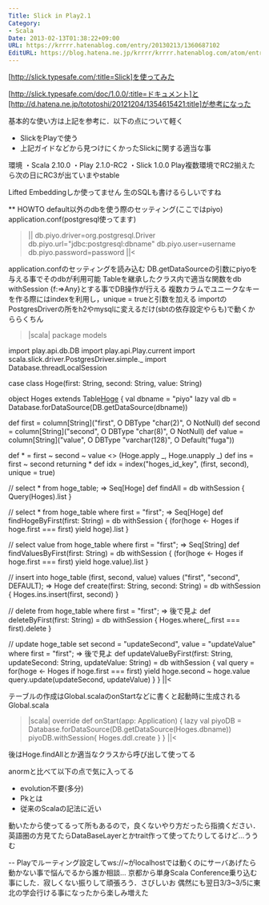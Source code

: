 ```yaml
---
Title: Slick in Play2.1
Category:
- Scala
Date: 2013-02-13T01:38:22+09:00
URL: https://krrrr.hatenablog.com/entry/20130213/1360687102
EditURL: https://blog.hatena.ne.jp/krrrr/krrrr.hatenablog.com/atom/entry/11696248318756262911
---
```


[http://slick.typesafe.com/:title=Slick]を使ってみた

[http://slick.typesafe.com/doc/1.0.0/:title=ドキュメント]と[http://d.hatena.ne.jp/tototoshi/20121204/1354615421:title]が参考になった

基本的な使い方は上記を参考に．以下の点について軽く
- SlickをPlayで使う
- 上記ガイドなどから見つけにくかったSlickに関する適当な事

環境
・Scala 2.10.0
・Play 2.1.0-RC2
・Slick 1.0.0
Play複数環境でRC2揃えたら次の日にRC3が出ていまやstable


Lifted Embeddingしか使ってません
生のSQLも書けるらしいですね

** HOWTO
default以外のdbを使う際のセッティング(ここではpiyo)
application.conf(postgresql使ってます)
>||
db.piyo.driver=org.postgresql.Driver
db.piyo.url="jdbc:postgresql:dbname"
db.piyo.user=username
db.piyo.password=password
||<

application.confのセッティングを読み込む
DB.getDataSourceの引数にpiyoを与える事でそのdbが利用可能
Tableを継承したクラス内で適当な関数をdb withSession {f:=>Any}とする事でDB操作が行える
複数カラムでユニークなキーを作る際にはindexを利用し，unique = trueと引数を加える
importのPostgresDriverの所をh2やmysqlに変えるだけ(sbtの依存設定やらも)で動くかららくちん
>|scala|
package models

import play.api.db.DB
import play.api.Play.current
import scala.slick.driver.PostgresDriver.simple._
import Database.threadLocalSession

case class Hoge(first: String, second: String, value: String)

object Hoges extends Table[Hoge]("hoge_table") {
  val dbname = "piyo"
  lazy val db = Database.forDataSource(DB.getDataSource(dbname))

  def first = column[String]("first", O DBType "char(2)", O NotNull)
  def second = column[String]("second", O DBType "char(8)", O NotNull)
  def value = column[String]("value", O DBType "varchar(128)", O Default("fuga"))

  def * = first ~ second ~ value <> (Hoge.apply _, Hoge.unapply _)
  def ins = first ~ second returning *
  def idx = index("hoges_id_key", (first, second), unique = true)

  // select * from hoge_table; => Seq[Hoge]
  def findAll = db withSession {
     Query(Hoges).list
  }

  // select * from hoge_table where first = "first"; => Seq[Hoge]
  def findHogeByFirst(first: String) = db withSession {
    (for(hoge <- Hoges if hoge.first === first) yield hoge).list
  }

  // select value from hoge_table where first = "first"; => Seq[String]
  def findValuesByFirst(first: String) = db withSession {
    (for(hoge <- Hoges if hoge.first === first) yield hoge.value).list
  }

  // insert into hoge_table (first, second, value) values ("first", "second", DEFAULT); => Hoge
  def create(first: String, second: String) = db withSession {
    Hoges.ins.insert(first, second)
  }

  // delete from hoge_table where first = "first"; => 後で見よ
  def deleteByFirst(first: String) = db withSession {
    Hoges.where(_.first === first).delete
  }

  // update hoge_table set second = "updateSecond", value = "updateValue" where first = "first"; => 後で見よ
  def updateValueByFirst(first: String, updateSecond: String, updateValue: String) = db withSession {
    val query = for(hoge <- Hoges if hoge.first === first) yield hoge.second ~ hoge.value
    query.update(updateSecond, updateValue)
  }
}
||<

テーブルの作成はGlobal.scalaのonStartなどに書くと起動時に生成される
Global.scala
>|scala|
  override def onStart(app: Application) {
    lazy val piyoDB = Database.forDataSource(DB.getDataSource(Hoges.dbname))
    piyoDB.withSession{
      Hoges.ddl.create
    }
  }
||<

後はHoge.findAllとか適当なクラスから呼び出して使ってる

anormと比べて以下の点で気に入ってる
- evolution不要(多分)
- Pkとは
- 従来のScalaの記法に近い

動いたから使ってるって所もあるので，良くないやり方だったら指摘ください．
英語圏の方見てたらDataBaseLayerとかtrait作って使ってたりしてるけど...ううむ

--
Playでルーティング設定してws://~がlocalhostでは動くのにサーバあげたら動かない事で悩んでるから誰か相談...
京都から単身Scala Conference乗り込む事にした．寂しくない振りして頑張ろう．さびしいお
偶然にも翌日3/3~3/5に東北の学会行ける事になったから楽しみ増えた

